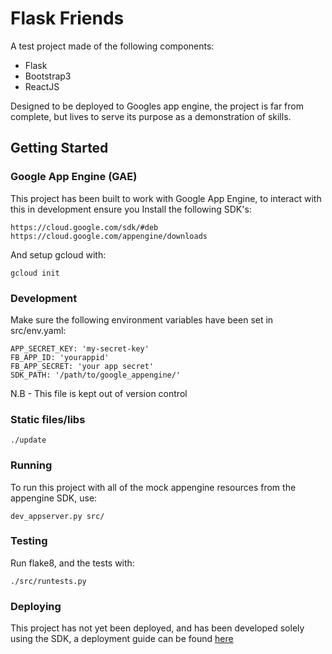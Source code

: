 # Flask Friends
A test project made of the following components:

- Flask
- Bootstrap3
- ReactJS

Designed to be deployed to Googles app engine, the project is far from complete, but lives
to serve its purpose as a demonstration of skills.

## Getting Started

### Google App Engine (GAE)
This project has been built to work with Google App Engine, to interact with
this in development ensure you Install the following SDK's:

    https://cloud.google.com/sdk/#deb
    https://cloud.google.com/appengine/downloads

And setup gcloud with:

    gcloud init

### Development
Make sure the following environment variables have been set in src/env.yaml:

    APP_SECRET_KEY: 'my-secret-key'
    FB_APP_ID: 'yourappid'
    FB_APP_SECRET: 'your app secret'
    SDK_PATH: '/path/to/google_appengine/'

N.B - This file is kept out of version control

### Static files/libs

    ./update

### Running
To run this project with all of the mock appengine resources from the appengine SDK, use:

    dev_appserver.py src/

### Testing

Run flake8, and the tests with:

    ./src/runtests.py

### Deploying
This project has not yet been deployed, and has been developed solely using the SDK, a deployment guide can be found [here](https://github.com/GoogleCloudPlatform/appengine-flask-skeleton#deploy)
